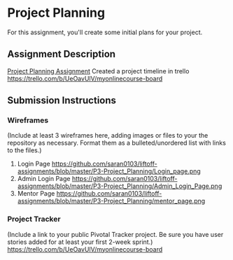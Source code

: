 # Project Planning
For this assignment, you'll create some initial plans for your project.

## Assignment Description
[Project Planning Assignment](https://education.launchcode.org/liftoff/assignments/planning/)
Created a project timeline in trello
https://trello.com/b/UeOavUlV/myonlinecourse-board
## Submission Instructions

### Wireframes

(Include at least 3 wireframes here, adding images or files to your the repository as necessary. Format them as a bulleted/unordered list with links to the files.)
1. Login Page https://github.com/saran0103/liftoff-assignments/blob/master/P3-Project_Planning/Login_page.png
2. Admin Login Page https://github.com/saran0103/liftoff-assignments/blob/master/P3-Project_Planning/Admin_Login_Page.png
3. Mentor Page https://github.com/saran0103/liftoff-assignments/blob/master/P3-Project_Planning/mentor_page.png

### Project Tracker

(Include a link to your public Pivotal Tracker project. Be sure you have user stories added for at least your first 2-week sprint.)
https://trello.com/b/UeOavUlV/myonlinecourse-board

